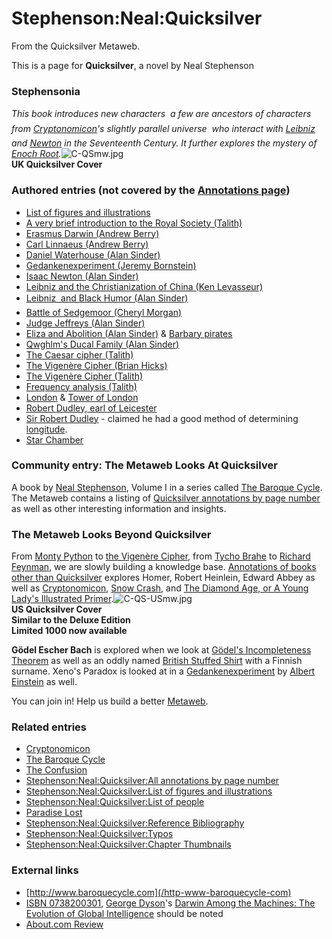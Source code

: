 
# Stephenson:Neal:Quicksilver

From the Quicksilver Metaweb.

This is a page for **Quicksilver**, a novel by Neal Stephenson

### Stephensonia


*This book introduces new characters  a few are ancestors of characters from [Cryptonomicon](/cryptonomicon)'s slightly parallel universe  who interact with [Leibniz](/leibniz) and [Newton](/newton) in the Seventeenth Century. It further explores the mystery of [Enoch Root](/enoch-root).*![C-QSmw.jpg](/https://web.archive.org/web/20060725165456im_/http://www.metaweb.com/wiki/upload/c/c8/C-QSmw.jpg)  
**UK Quicksilver Cover**

### Authored entries (not covered by the [Annotations page](/stephenson-neal-quicksilver-all-annotations-by-page-number))


* [List of figures and illustrations](/stephenson-neal-quicksilver-list-of-figures-and-illustrations)
* [A very brief introduction to the Royal Society (Talith)](/a-very-brief-introduction-to-the-royal-society-talith)
* [Erasmus Darwin (Andrew Berry)](/erasmus-darwin-andrew-berry)
* [Carl Linnaeus (Andrew Berry)](/carl-linnaeus-andrew-berry)
* [Daniel Waterhouse (Alan Sinder)](/daniel-waterhouse-alan-sinder)
* [Gedankenexperiment (Jeremy Bornstein)](/gedankenexperiment-jeremy-bornstein)
* [Isaac Newton (Alan Sinder)](/isaac-newton-alan-sinder)
* [Leibniz and the Christianization of China (Ken Levasseur)](/leibniz-and-the-christianization-of-china-ken-levasseur)
* [Leibniz  and Black Humor (Alan Sinder)](/leibniz-and-black-humor-alan-sinder)
* [Battle of Sedgemoor (Cheryl Morgan)](/battle-of-sedgemoor-cheryl-morgan)
* [Judge Jeffreys (Alan Sinder)](/judge-jeffreys-alan-sinder)
* [Eliza and Abolition (Alan Sinder)](/eliza-and-abolition-alan-sinder) & [Barbary pirates](/barbary-pirates)
* [Qwghlm's Ducal Family (Alan Sinder)](/qwghlm-s-ducal-family-alan-sinder)
* [The Caesar cipher (Talith)](/the-caesar-cipher-talith)
* [The Vigenère Cipher (Brian Hicks)](/the-vigenère-cipher-brian-hicks)
* [The Vigenère Cipher (Talith)](/the-vigenère-cipher-talith)
* [Frequency analysis (Talith)](/frequency-analysis-talith)
* [London](/london) & [Tower of London](/tower-of-london)
* [Robert Dudley, earl of Leicester](/robert-dudley-earl-of-leicester)
* [Sir Robert Dudley](/sir-robert-dudley) - claimed he had a good method of determining [longitude](/longitude).
* [Star Chamber](/star-chamber)


### Community entry: The Metaweb Looks At Quicksilver


A book by [Neal Stephenson](/user-nealstephenson), Volume I in a series called [The Baroque Cycle](/stephenson-neal-baroque-cycle). The Metaweb contains a listing of [Quicksilver annotations by page number](/stephenson-neal-quicksilver-all-annotations-by-page-number) as well as other interesting information and insights.

### The Metaweb Looks Beyond Quicksilver


From [Monty Python](/leibniz-and-black-humor-alan-sinder) to [the Vigenère Cipher](/the-vigenère-cipher), from [Tycho Brahe](/tycho-brahe) to [Richard Feynman](/richard-feynman), we are slowly building a knowledge base. [Annotations of books other than Quicksilver](/annotations-of-books-other-than-quicksilver) explores Homer, Robert Heinlein, Edward Abbey as well as [Cryptonomicon](/cryptonomicon), [Snow Crash](/stephenson-neal-snow-crash), and [The Diamond Age, or A Young Lady's Illustrated Primer](/stephenson-neal-the-diamond-age-or-a-young-lady-s-illustrated-primer).![C-QS-USmw.jpg](/https://web.archive.org/web/20060725165456im_/http://www.metaweb.com/wiki/upload/6/6a/C-QS-USmw.jpg)  
**US Quicksilver Cover  
Similar to the Deluxe Edition  
Limited 1000 now available**

**Gödel Escher Bach** is explored when we look at [Gödel's Incompleteness Theorem](/stephenson-neal-quicksilver-36-it-is-the-product-of-five-primes-gary-thompson) as well as an oddly named [British Stuffed Shirt](/dr-geb-kivistik) with a Finnish surname. Xeno's Paradox is looked at in a [Gedankenexperiment](/gedankenexperiment) by [Albert Einstein](/albert-einstein) as well.

You can join in! Help us build a better [Metaweb](/main-page).

### Related entries


* [Cryptonomicon](/cryptonomicon)
* [The Baroque Cycle](/stephenson-neal-baroque-cycle)
* [The Confusion](/the-confusion)
* [Stephenson:Neal:Quicksilver:All annotations by page number](/stephenson-neal-quicksilver-all-annotations-by-page-number)
* [Stephenson:Neal:Quicksilver:List of figures and illustrations](/stephenson-neal-quicksilver-list-of-figures-and-illustrations)
* [Stephenson:Neal:Quicksilver:List of people](/stephenson-neal-quicksilver-list-of-people)
* [Paradise Lost](/paradise-lost)
* [Stephenson:Neal:Quicksilver:Reference Bibliography](/stephenson-neal-quicksilver-reference-bibliography)
* [Stephenson:Neal:Quicksilver:Typos](/stephenson-neal-quicksilver-typos)
* [Stephenson:Neal:Quicksilver:Chapter Thumbnails](/stephenson-neal-quicksilver-chapter-thumbnails)


### External links


* [http://www.baroquecycle.com](/http-www-baroquecycle-com)
* [ISBN 0738200301](/), [George Dyson](/http-www-amazon-com-exec-obidos-search-handle-url-index-books-field-author-george-dyson-104-8931055-5532701)'s [Darwin Among the Machines: The Evolution of Global Intelligence](/http-www-amazon-com-exec-obidos-tg-detail-0201406497-ref-ed-oe-h-104-8931055-5532701-v-glance-s-books-st) should be noted
* [About.com Review](/http-contemporarylit-about-com-cs-currentreviews-fr-quicksilver-htm)
